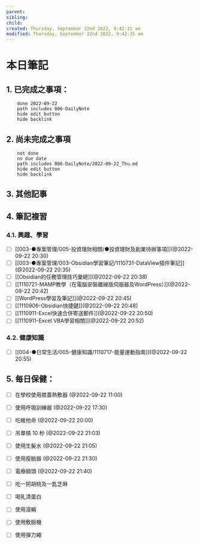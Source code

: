 ```yaml
---
parent: 
sibling: 
child: 
created: Thursday, September 22nd 2022, 9:42:31 am
modified: Thursday, September 22nd 2022, 9:42:35 am
---
```


# 本日筆記

## 1. 已完成之事項：
```tasks
	done 2022-09-22
	path includes 006-DailyNote
	hide edit button 
	hide backlink
```

## 2. 尚未完成之事項
```tasks
	not done
	no due date
	path includes 006-DailyNote/2022-09-22_Thu.md
	hide edit button 
	hide backlink
```

## 3. 其他記事

## 4. 筆記複習
### 4.1. 興趣、學習
- [ ] [[003-●專案管理/005-投資理財相關/●投資理財及創業待辦事項]](@2022-09-22 20:30)
- [ ] [[003-●專案管理/003-Obsidian學習筆記/1110731-DataView插件筆記]](@2022-09-22 20:35)
- [ ] [[Obsidian的任務管理技巧彙總]](@2022-09-22 20:38)
- [ ] [[1110721-MAMP教學（在電腦安裝離線版伺服器及WordPress）]](@2022-09-22 20:42)
- [ ] [[WordPress學習及筆記]](@2022-09-22 20:45)
- [ ] [[1110906-Obsidian快捷鍵]](@2022-09-22 20:48)
- [ ] [[1110911-Excel快速合併寄送郵件]](@2022-09-22 20:50)
- [ ] [[1110911-Excel VBA學習相關]](@2022-09-22 20:52)

### 4.2. 健康知識
- [ ] [[004-●日常生活/005-健康知識/1110717-能量運動指南]](@2022-09-22 20:55)

## 5. 每日保健：
- [ ] 在學校使用膝蓋熱敷器 (@2022-09-22 11:00)
- [ ] 使用呼吸訓練器 (@2022-09-22 17:30)
- [ ] 吃維他命 (@2022-09-22 20:00)
- [ ] 吊單槓 10 秒 (@2022-09-22 21:03)
- [ ] 使用生髮水 (@2022-09-22 21:05)
- [ ] 使用瘦臉器 (@2022-09-22 21:30)
- [ ] 電療額頭 (@2022-09-22 21:40)
- [ ] 吃一把胡桃及一匙芝麻
- [ ] 喝乳清蛋白
- [ ] 使用滾輪
- [ ] 使用敷臉機
- [ ] 使用彈力繩


